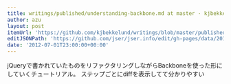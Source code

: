 ```yaml
---
title: writings/published/understanding-backbone.md at master · kjbekkelund/writings
author: azu
layout: post
itemUrl: 'https://github.com/kjbekkelund/writings/blob/master/published/understanding-backbone.md/'
editJSONPath: 'https://github.com/jser/jser.info/edit/gh-pages/data/2012/07/index.json'
date: '2012-07-01T23:00:00+00:00'
---
```

jQueryで書かれていたものをリファクタリングしながらBackboneを使った形にしていくチュートリアル。
ステップごとにdiffを表示してて分かりやすい
